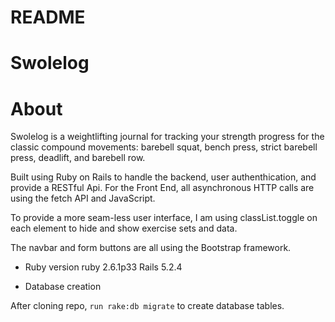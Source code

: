 # README

# Swolelog 

# About 

Swolelog is a weightlifting journal for tracking your strength progress for the classic compound movements: barebell squat, bench press, strict barebell press, deadlift, and barebell row. 

Built using Ruby on Rails to handle the backend, user authenthication, and provide a RESTful Api. For the Front End, all asynchronous HTTP calls are using the fetch API and JavaScript. 

To provide a more seam-less user interface, I am using classList.toggle on each element to hide and show exercise sets and data. 

The navbar and form buttons are all using the Bootstrap framework. 




* Ruby version
  ruby 2.6.1p33
  Rails 5.2.4

* Database creation

After cloning repo, `run rake:db migrate` to create database tables. 





